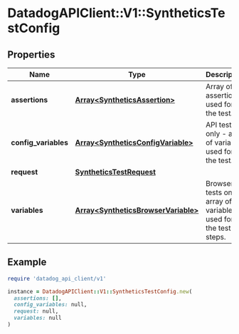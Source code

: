 # DatadogAPIClient::V1::SyntheticsTestConfig

## Properties

| Name | Type | Description | Notes |
| ---- | ---- | ----------- | ----- |
| **assertions** | [**Array&lt;SyntheticsAssertion&gt;**](SyntheticsAssertion.md) | Array of assertions used for the test. |  |
| **config_variables** | [**Array&lt;SyntheticsConfigVariable&gt;**](SyntheticsConfigVariable.md) | API tests only - array of variables used for the test. | [optional] |
| **request** | [**SyntheticsTestRequest**](SyntheticsTestRequest.md) |  | [optional] |
| **variables** | [**Array&lt;SyntheticsBrowserVariable&gt;**](SyntheticsBrowserVariable.md) | Browser tests only - array of variables used for the test steps. | [optional] |

## Example

```ruby
require 'datadog_api_client/v1'

instance = DatadogAPIClient::V1::SyntheticsTestConfig.new(
  assertions: [],
  config_variables: null,
  request: null,
  variables: null
)
```

